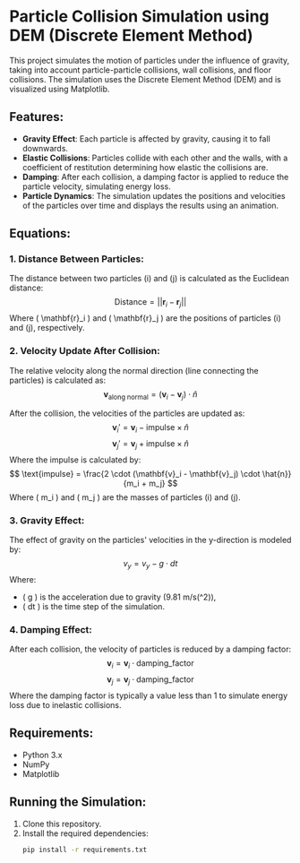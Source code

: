 # Particle Collision Simulation using DEM (Discrete Element Method)

This project simulates the motion of particles under the influence of gravity, taking into account particle-particle collisions, wall collisions, and floor collisions. The simulation uses the Discrete Element Method (DEM) and is visualized using Matplotlib.

## Features:
- **Gravity Effect**: Each particle is affected by gravity, causing it to fall downwards.
- **Elastic Collisions**: Particles collide with each other and the walls, with a coefficient of restitution determining how elastic the collisions are.
- **Damping**: After each collision, a damping factor is applied to reduce the particle velocity, simulating energy loss.
- **Particle Dynamics**: The simulation updates the positions and velocities of the particles over time and displays the results using an animation.

## Equations:

### 1. Distance Between Particles:
The distance between two particles \(i\) and \(j\) is calculated as the Euclidean distance:
$$
\text{Distance} = ||\mathbf{r}_i - \mathbf{r}_j||
$$
Where \( \mathbf{r}_i \) and \( \mathbf{r}_j \) are the positions of particles \(i\) and \(j\), respectively.

### 2. Velocity Update After Collision:
The relative velocity along the normal direction (line connecting the particles) is calculated as:
$$
\mathbf{v}_{\text{along normal}} = (\mathbf{v}_i - \mathbf{v}_j) \cdot \hat{n}
$$


After the collision, the velocities of the particles are updated as:
$$
\mathbf{v}_i' = \mathbf{v}_i - \text{impulse} \times \hat{n}
$$
$$
\mathbf{v}_j' = \mathbf{v}_j + \text{impulse} \times \hat{n}
$$
Where the impulse is calculated by:
$$
\text{impulse} = \frac{2 \cdot (\mathbf{v}_i - \mathbf{v}_j) \cdot \hat{n}}{m_i + m_j}
$$
Where \( m_i \) and \( m_j \) are the masses of particles \(i\) and \(j\).

### 3. Gravity Effect:
The effect of gravity on the particles' velocities in the y-direction is modeled by:
$$
v_y = v_y - g \cdot dt
$$
Where:
- \( g \) is the acceleration due to gravity (9.81 m/s\(^2\)),
- \( dt \) is the time step of the simulation.

### 4. Damping Effect:
After each collision, the velocity of particles is reduced by a damping factor:
$$
\mathbf{v}_i = \mathbf{v}_i \cdot \text{damping\_factor}
$$
$$
\mathbf{v}_j = \mathbf{v}_j \cdot \text{damping\_factor}
$$
Where the damping factor is typically a value less than 1 to simulate energy loss due to inelastic collisions.

## Requirements:
- Python 3.x
- NumPy
- Matplotlib

## Running the Simulation:
1. Clone this repository.
2. Install the required dependencies:
   ```bash
   pip install -r requirements.txt
